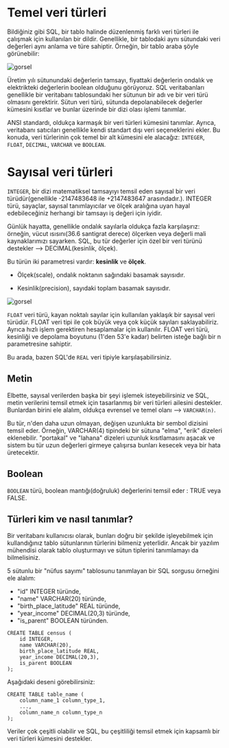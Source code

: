 # Temel veri türleri

Bildiğiniz gibi SQL, bir tablo halinde düzenlenmiş farklı veri türleri ile çalışmak için kullanılan bir dildir. 
Genellikle, bir tablodaki aynı sütundaki veri değerleri aynı anlama ve türe sahiptir. Örneğin, bir tablo araba şöyle görünebilir:

![gorsel](https://ucarecdn.com/52d3390f-4b7b-447b-9b11-6691d91d97ab/)

Üretim yılı sütunundaki değerlerin tamsayı, fiyattaki değerlerin ondalık ve elektrikteki değerlerin boolean olduğunu görüyoruz. 
SQL veritabanları genellikle bir veritabanı tablosundaki her sütunun bir adı ve bir veri türü olmasını gerektirir. 
Sütun veri türü, sütunda depolanabilecek değerler kümesini kısıtlar ve bunlar üzerinde bir dizi olası işlemi tanımlar.

ANSI standardı, oldukça karmaşık bir veri türleri kümesini tanımlar. Ayrıca, veritabanı satıcıları genellikle kendi standart dışı veri seçeneklerini ekler. 
Bu konuda, veri türlerinin çok temel bir alt kümesini ele alacağız: ```INTEGER```, ```FLOAT```, ```DECIMAL```, ```VARCHAR``` ve ```BOOLEAN```.

# Sayısal veri türleri

```INTEGER```, bir dizi matematiksel tamsayıyı temsil eden sayısal bir veri türüdür(genellikle -2147483648 ile +2147483647 arasındadır.). 
INTEGER türü, sayaçlar, sayısal tanımlayıcılar ve ölçek aralığına uyan hayal edebileceğiniz herhangi bir tamsayı iş değeri için iyidir.

Günlük hayatta, genellikle ondalık sayılarla oldukça fazla karşılaşırız: 
örneğin, vücut ısısını(36.6 santigrat derece) ölçerken veya değerli mali kaynaklarımızı sayarken. 
SQL, bu tür değerler için özel bir veri türünü destekler –> DECIMAL(kesinlik, ölçek).

Bu türün iki parametresi vardır: **kesinlik** ve **ölçek**.

- Ölçek(scale), ondalık noktanın sağındaki basamak sayısıdır.

- Kesinlik(precision), sayıdaki toplam basamak sayısıdır.

![gorsel](https://ucarecdn.com/3531d53e-6392-4a3e-9c2b-ff4000f2e017/)

```FLOAT``` veri türü, kayan noktalı sayılar için kullanılan yaklaşık bir sayısal veri türüdür. FLOAT veri tipi ile çok büyük veya çok küçük sayıları saklayabiliriz. 
Ayrıca hızlı işlem gerektiren hesaplamalar için kullanılır. 
FLOAT veri türü, kesinliği ve depolama boyutunu (1'den 53'e kadar) belirten isteğe bağlı bir n parametresine sahiptir.

Bu arada, bazen SQL'de ```REAL``` veri tipiyle karşılaşabilirsiniz.

## Metin

Elbette, sayısal verilerden başka bir şeyi işlemek isteyebilirsiniz ve SQL, metin verilerini temsil etmek için tasarlanmış bir veri türleri ailesini destekler. 
Bunlardan birini ele alalım, oldukça evrensel ve temel olanı –> ```VARCHAR(n)```.

Bu tür, n'den daha uzun olmayan, değişen uzunlukta bir sembol dizisini temsil eder. 
Örneğin, VARCHAR(4) tipindeki bir sütuna "elma", "erik" dizeleri eklenebilir. 
"portakal" ve "lahana" dizeleri uzunluk kısıtlamasını aşacak ve sistem bu tür uzun değerleri girmeye çalışırsa bunları kesecek veya bir hata üretecektir.

## Boolean

```BOOLEAN``` türü, boolean mantığı(doğruluk) değerlerini temsil eder : TRUE veya FALSE. 

## Türleri kim ve nasıl tanımlar?

Bir veritabanı kullanıcısı olarak, bunları doğru bir şekilde işleyebilmek için kullandığınız tablo sütunlarının türlerini bilmeniz yeterlidir. 
Ancak bir yazılım mühendisi olarak tablo oluşturmayı ve sütun tiplerini tanımlamayı da bilmelisiniz.

5 sütunlu bir "nüfus sayımı" tablosunu tanımlayan bir SQL sorgusu örneğini ele alalım: 
- "id" INTEGER türünde, 
- "name" VARCHAR(20) türünde, 
- "birth_place_latitude" REAL türünde, 
- "year_income" DECIMAL(20,3) türünde,
- "is_parent" BOOLEAN türünden.
```
CREATE TABLE census (
    id INTEGER,
    name VARCHAR(20),
    birth_place_latitude REAL,
    year_income DECIMAL(20,3),
    is_parent BOOLEAN
);
```
Aşağıdaki deseni görebilirsiniz:
```
CREATE TABLE table_name (
    column_name_1 column_type_1,
    ..., 
    column_name_n column_type_n
);
```
Veriler çok çeşitli olabilir ve SQL, bu çeşitliliği temsil etmek için kapsamlı bir veri türleri kümesini destekler. 
